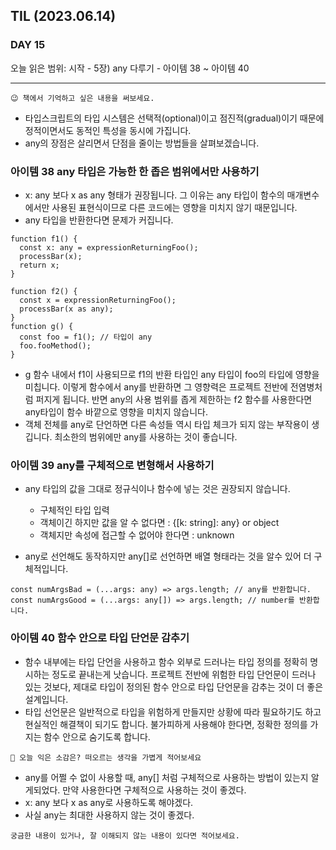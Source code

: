 ## TIL (2023.06.14)

### DAY 15

오늘 읽은 범위: 시작 - 5장) any 다루기 - 아이템 38 ~ 아이템 40

---

```
😉 책에서 기억하고 싶은 내용을 써보세요.
```

- 타입스크립트의 타입 시스템은 선택적(optional)이고 점진적(gradual)이기 때문에 정적이면서도 동적인 특성을 동시에 가집니다.
- any의 장점은 살리면서 단점을 줄이는 방법들을 살펴보겠습니다.

### 아이템 38 any 타입은 가능한 한 좁은 범위에서만 사용하기

- x: any 보다 x as any 형태가 권장됩니다. 그 이유는 any 타입이 함수의 매개변수에서만 사용된 표현식이므로 다른 코드에는
  영향을 미치지 않기 때문입니다.
- any 타입을 반환한다면 문제가 커집니다.

```
function f1() {
  const x: any = expressionReturningFoo();
  processBar(x);
  return x;
}

function f2() {
  const x = expressionReturningFoo();
  processBar(x as any);
}
function g() {
  const foo = f1(); // 타입이 any
  foo.fooMethod();
}
```

- g 함수 내에서 f1이 사용되므로 f1의 반환 타입인 any 타입이 foo의 타입에 영향을 미칩니다. 이렇게 함수에서 any를
  반환하면 그 영향력은 프로젝트 전반에 전염병처럼 퍼지게 됩니다. 반면 any의 사용 범위를 좁게 제한하는 f2 함수를 사용한다면
  any타입이 함수 바깥으로 영향을 미치지 않습니다.
- 객체 전체를 any로 단언하면 다른 속성들 역시 타입 체크가 되지 않는 부작용이 생깁니다. 최소한의 범위에만 any를 사용하는 것이
  좋습니다.

### 아이템 39 any를 구체적으로 변형해서 사용하기

- any 타입의 값을 그대로 정규식이나 함수에 넣는 것은 권장되지 않습니다.

  - 구체적인 타입 입력
  - 객체이긴 하지만 값을 알 수 없다면 : {[k: string]: any} or object
  - 객체지만 속성에 접근할 수 없어야 한다면 : unknown

- any로 선언해도 동작하지만 any[]로 선언하면 배열 형태라는 것을 알수 있어 더 구체적입니다.

```
const numArgsBad = (...args: any) => args.length; // any를 반환합니다.
const numArgsGood = (...args: any[]) => args.length; // number를 반환합니다.
```

### 아이템 40 함수 안으로 타입 단언문 감추기

- 함수 내부에는 타입 단언을 사용하고 함수 외부로 드러나는 타입 정의를 정확히 명시하는 정도로 끝내는게 낫습니다.
  프로젝트 전반에 위험한 타입 단언문이 드러나 있는 것보다, 제대로 타입이 정의된 함수 안으로 타입 단언문을
  감추는 것이 더 좋은 설계입니다.
- 타입 선언문은 일반적으로 타입을 위험하게 만들지만 상황에 따라 필요하기도 하고 현실적인 해결책이 되기도 합니다.
  불가피하게 사용해야 한다면, 정확한 정의를 가지는 함수 안으로 숨기도록 합니다.

```
🤔 오늘 익은 소감은? 떠오르는 생각을 가볍게 적어보세요
```

- any를 어쩔 수 없이 사용할 때, any[] 처럼 구체적으로 사용하는 방법이 있는지 알게되었다. 만약 사용한다면 구체적으로 사용하는 것이
  좋겠다.
- x: any 보다 x as any로 사용하도록 해야겠다.
- 사실 any는 최대한 사용하지 않는 것이 좋겠다.

```
궁금한 내용이 있거나, 잘 이해되지 않는 내용이 있다면 적어보세요.
```
